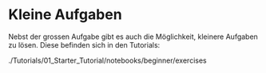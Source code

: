 # Kleine Aufgaben

Nebst der grossen Aufgabe gibt es auch die Möglichkeit, kleinere Aufgaben zu lösen. Diese befinden sich in den Tutorials:

./Tutorials/01_Starter_Tutorial/notebooks/beginner/exercises
